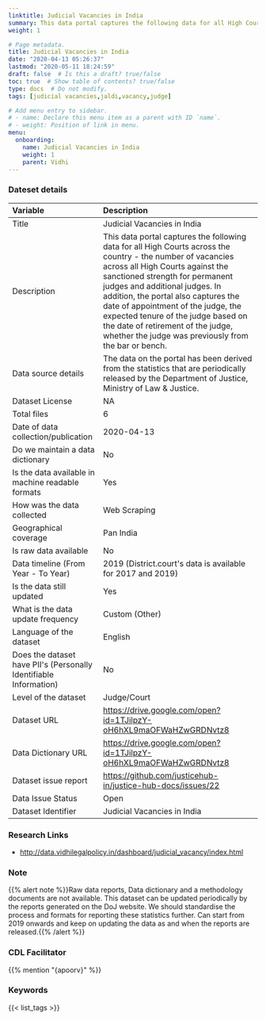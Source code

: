 ```yaml
---
linktitle: Judicial Vacancies in India
summary: This data portal captures the following data for all High Courts across the country - the number of vacancies across all High Courts against the sanctioned strength for permanent judges and additional judges. In addition, the portal also captures the date of appointment of the judge, the expected tenure of the judge based on the date of retirement of the judge, whether the judge was previously from the bar or bench.
weight: 1

# Page metadata.
title: Judicial Vacancies in India
date: "2020-04-13 05:26:37"
lastmod: "2020-05-11 18:24:59"
draft: false  # Is this a draft? true/false
toc: true  # Show table of contents? true/false
type: docs  # Do not modify.
tags: [judicial vacancies,jaldi,vacancy,judge]

# Add menu entry to sidebar.
# - name: Declare this menu item as a parent with ID `name`.
# - weight: Position of link in menu.
menu:
  onboarding:
    name: Judicial Vacancies in India
    weight: 1
    parent: Vidhi
---
```

### Dateset details
|Variable                                                          |Description                                                                                                                                                                                                                                                                                                                                                                                                                         |
|:-----------------------------------------------------------------|:-----------------------------------------------------------------------------------------------------------------------------------------------------------------------------------------------------------------------------------------------------------------------------------------------------------------------------------------------------------------------------------------------------------------------------------|
|Title                                                             |Judicial Vacancies in India                                                                                                                                                                                                                                                                                                                                                                                                         |
|Description                                                       |This data portal captures the following data for all High Courts across the country - the number of vacancies across all High Courts against the sanctioned strength for permanent judges and additional judges. In addition, the portal also captures the date of appointment of the judge, the expected tenure of the judge based on the date of retirement of the judge, whether the judge was previously from the bar or bench. |
|Data source details                                               |The data on the portal has been derived from the statistics that are periodically released by the Department of Justice, Ministry of Law & Justice.                                                                                                                                                                                                                                                                                 |
|Dataset License                                                   |NA                                                                                                                                                                                                                                                                                                                                                                                                                                  |
|Total files                                                       |6                                                                                                                                                                                                                                                                                                                                                                                                                                   |
|Date of data collection/publication                               |2020-04-13                                                                                                                                                                                                                                                                                                                                                                                                                          |
|Do we maintain a data dictionary                                  |No                                                                                                                                                                                                                                                                                                                                                                                                                                  |
|Is the data available in machine readable formats                 |Yes                                                                                                                                                                                                                                                                                                                                                                                                                                 |
|How was the data collected                                        |Web Scraping                                                                                                                                                                                                                                                                                                                                                                                                                        |
|Geographical coverage                                             |Pan India                                                                                                                                                                                                                                                                                                                                                                                                                           |
|Is raw data available                                             |No                                                                                                                                                                                                                                                                                                                                                                                                                                  |
|Data timeline (From Year - To Year)                               |2019 (District.court's data is available for 2017 and 2019)                                                                                                                                                                                                                                                                                                                                                                         |
|Is the data still updated                                         |Yes                                                                                                                                                                                                                                                                                                                                                                                                                                 |
|What is the data update frequency                                 |Custom (Other)                                                                                                                                                                                                                                                                                                                                                                                                                      |
|Language of the dataset                                           |English                                                                                                                                                                                                                                                                                                                                                                                                                             |
|Does the dataset have PII's (Personally Identifiable Information) |No                                                                                                                                                                                                                                                                                                                                                                                                                                  |
|Level of the dataset                                              |Judge/Court                                                                                                                                                                                                                                                                                                                                                                                                                         |
|Dataset URL                                                       |https://drive.google.com/open?id=1TJilpzY-oH6hXL9maOFWaHZwGRDNvtz8                                                                                                                                                                                                                                                                                                                                                                  |
|Data Dictionary URL                                               |https://drive.google.com/open?id=1TJilpzY-oH6hXL9maOFWaHZwGRDNvtz8                                                                                                                                                                                                                                                                                                                                                                  |
|Dataset issue report                                              |https://github.com/justicehub-in/justice-hub-docs/issues/22                                                                                                                                                                                                                                                                                                                                                                         |
|Data Issue Status                                                 |Open                                                                                                                                                                                                                                                                                                                                                                                                                                |
|Dataset Identifier                                                |Judicial Vacancies in India                                                                                                                                                                                                                                                                                                                                                                                                         |
### Research Links
* http://data.vidhilegalpolicy.in/dashboard/judicial_vacancy/index.html
### Note
{{% alert note %}}Raw data reports, Data dictionary and a methodology documents are not available. This dataset can be updated periodically by the reports generated on the DoJ website. We should standardise the process and formats for reporting these statistics further. Can start from 2019 onwards and keep on updating the data as and when the reports are released.{{% /alert %}}
### CDL Facilitator
{{% mention "{apoorv}" %}}
### Keywords
{{< list_tags >}}
